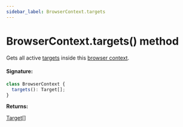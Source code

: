 ```yaml
---
sidebar_label: BrowserContext.targets
---
```


# BrowserContext.targets() method

Gets all active [targets](./puppeteer.target.md) inside this [browser context](./puppeteer.browsercontext.md).

#### Signature:

```typescript
class BrowserContext {
  targets(): Target[];
}
```

**Returns:**

[Target](./puppeteer.target.md)\[\]

